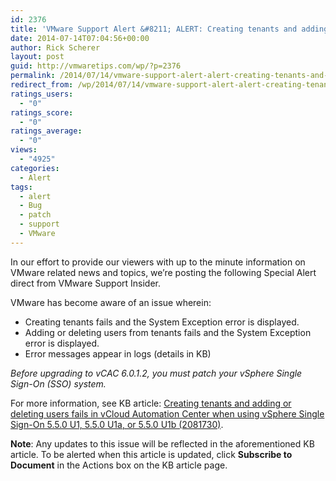 ```yaml
---
id: 2376
title: 'VMware Support Alert &#8211; ALERT: Creating tenants and adding or deleting users fails in vCloud Automation Center when using vSphere SSO'
date: 2014-07-14T07:04:56+00:00
author: Rick Scherer
layout: post
guid: http://vmwaretips.com/wp/?p=2376
permalink: /2014/07/14/vmware-support-alert-alert-creating-tenants-and-adding-or-deleting-users-fails-in-vcloud-automation-center-when-using-vsphere-sso/
redirect_from: /wp/2014/07/14/vmware-support-alert-alert-creating-tenants-and-adding-or-deleting-users-fails-in-vcloud-automation-center-when-using-vsphere-sso/
ratings_users:
  - "0"
ratings_score:
  - "0"
ratings_average:
  - "0"
views:
  - "4925"
categories:
  - Alert
tags:
  - alert
  - Bug
  - patch
  - support
  - VMware
---
```

In our effort to provide our viewers with up to the minute information on VMware related news and topics, we&#8217;re posting the following Special Alert direct from VMware Support Insider.

VMware has become aware of an issue wherein:

  * Creating tenants fails and the System Exception error is displayed.
  * Adding or deleting users from tenants fails and the System Exception error is displayed.
  * Error messages appear in logs (details in KB)

_Before upgrading to vCAC 6.0.1.2, you must patch your vSphere Single Sign-On (SSO) system._

For more information, see KB article: [Creating tenants and adding or deleting users fails in vCloud Automation Center when using vSphere Single Sign-On 5.5.0 U1, 5.5.0 U1a, or 5.5.0 U1b (2081730)](http://bit.ly/1nnQqif).
  
**Note**: Any updates to this issue will be reflected in the aforementioned KB article. To be alerted when this article is updated, click **Subscribe to Document** in the Actions box on the KB article page.

&nbsp;